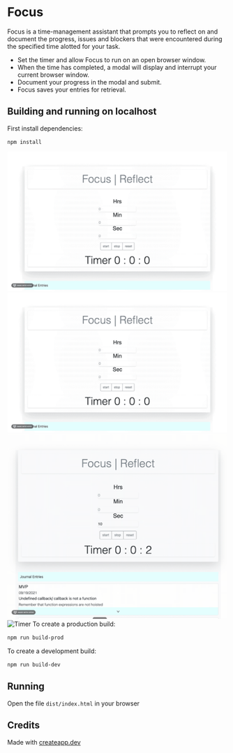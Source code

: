 # Focus

Focus is a time-management assistant that prompts you to reflect on and document the progress, issues and blockers that were encountered during the specified time alotted for your task.

* Set the timer and allow Focus to run on an open browser window. 
* When the time has completed, a modal will display and interrupt your current browser window. 
* Document your progress in the modal and submit. 
* Focus saves your entries for retrieval. 




## Building and running on localhost

First install dependencies:

```sh
npm install
```
![Timer](demo/SetTimer.gif)
<img src="demo/SetTimer.gif?raw=true" width="1105px">
![Timer](demo/Modal.gif)
![Timer](demo/posts.gif)
To create a production build:

```sh
npm run build-prod
```

To create a development build:

```sh
npm run build-dev
```

## Running

Open the file `dist/index.html` in your browser

## Credits

Made with [createapp.dev](https://createapp.dev/)

